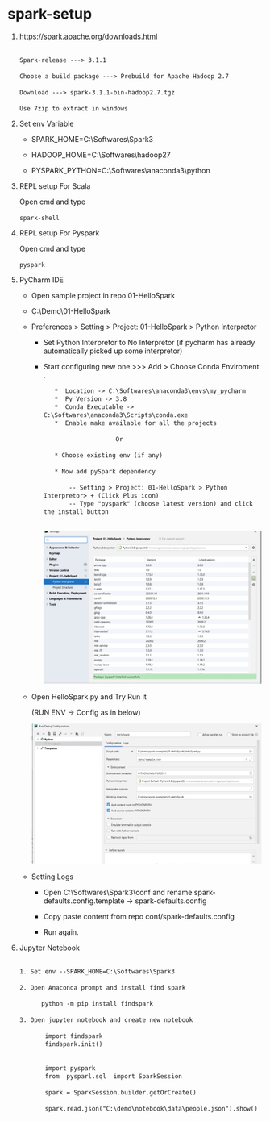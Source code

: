 # spark-setup


1. https://spark.apache.org/downloads.html

     ```
	 
	 Spark-release ---> 3.1.1
     
	 Choose a build package ---> Prebuild for Apache Hadoop 2.7
	 
	 Download ---> spark-3.1.1-bin-hadoop2.7.tgz
	 
	 Use 7zip to extract in windows 
	 
2.  Set env Variable
    
      - SPARK_HOME=C:\Softwares\Spark3

      - HADOOP_HOME=C:\Softwares\hadoop27

      - PYSPARK_PYTHON=C:\Softwares\anaconda3\python    

3.  REPL setup For Scala 

      Open cmd and type 

      `spark-shell`

4.  REPL setup For Pyspark  
    
      Open cmd and type 

      `pyspark`	
	  
5.  PyCharm IDE 

      * Open sample project in repo 01-HelloSpark 
	   
	  * C:\Demo\01-HelloSpark
	  
	  * Preferences > Setting > Project: 01-HelloSpark > Python Interpretor 
	  
	      - Set Python Interpretor to No Interpretor (if pycharm has already automatically picked up some interpretor)
		   
		  -  Start configuring new one  >>>  Add >  Choose Conda Enviroment .
		      
			  ```
				 *  Location -> C:\Softwares\anaconda3\envs\my_pycharm
			     *  Py Version -> 3.8
			     *  Conda Executable -> C:\Softwares\anaconda3\Scripts\conda.exe
			     *  Enable make available for all the projects 
			   
			                      Or 
			   
			     * Choose existing env (if any)
			   
			     * Now add pySpark dependency 
			   
			         -- Setting > Project: 01-HelloSpark > Python Interpretor> + (Click Plus icon)
				     -- Type "pyspark" (choose latest version) and click the install button 
					  
	          ```
			  
			  ![alt text](https://github.com/IAmZero247/spark-setup/blob/main/repo_images/pycharm_setup_image1.jpg?raw=true)
			  
	  *  Open HelloSpark.py and Try Run it 
	      
		  (RUN ENV -> Config as in below) 
		  
		  
		  ![alt text](https://github.com/IAmZero247/spark-setup/blob/main/repo_images/pycharm_setup_helloworld_run_arguments.jpg?raw=true)
		 
	
      * Setting Logs
           
		   * Open C:\Softwares\Spark3\conf and rename spark-defaults.config.template -> spark-defaults.config
		   
		   * Copy paste content from repo conf/spark-defaults.config 
		   
		   * Run again.
		    

6.  Jupyter Notebook 

      ```
	   
	  1. Set env --SPARK_HOME=C:\Softwares\Spark3 
	  
	  2. Open Anaconda prompt and install find spark 
	       
		    python -m pip install findspark
			
	  3. Open jupyter notebook and create new notebook 

             import findspark 
			 findspark.init()
			 
			 
			 import pyspark 
			 from  pysparl.sql  import SparkSession 
			 
			 spark = SparkSession.builder.getOrCreate()
			 
			 spark.read.json("C:\demo\notebook\data\people.json").show()
			 
	  ```		 
          		  

      		   
         		 
			   
			   
			   
	  
    	
   
